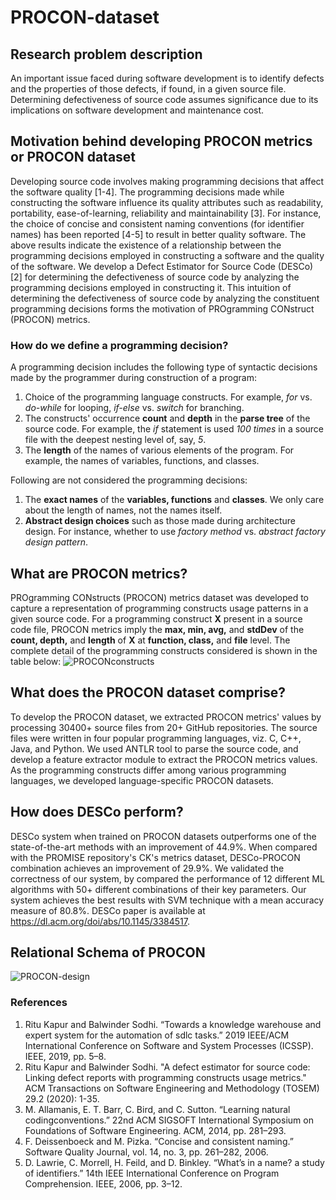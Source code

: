 # PROCON-dataset

## Research problem description
An important issue faced during software development is to identify defects and the properties of those defects, if found, in a given source file. Determining defectiveness of source code assumes significance due to its implications on software development and maintenance cost. 

## Motivation behind developing PROCON metrics or PROCON dataset
Developing source code involves making programming decisions that affect the software quality [1-4]. The programming decisions made while constructing the software influence its quality attributes such as readability, portability, ease-of-learning, reliability and maintainability [3]. For instance, the choice of concise and consistent naming conventions (for identifier names) has been reported [4-5] to result in better quality software. The above results indicate the existence of a relationship between the programming decisions employed in constructing a software and the quality of the software.  We develop a Defect Estimator for Source Code (DESCo) [2] for determining the defectiveness of source code by analyzing the programming decisions employed in constructing it. This intuition of determining the defectiveness of source code by analyzing the constituent programming decisions forms the motivation of PROgramming CONstruct (PROCON) metrics.

### How do we define a programming decision?
A programming decision includes the following type of syntactic decisions made by the programmer during construction of a program:

1. Choice of the programming language constructs. For example, *for* vs. *do-while* for looping, *if-else* vs. *switch* for branching.
2. The constructs' occurrence **count** and **depth** in the **parse tree** of the source code. For example, the *if* statement is used *100 times* in a source file with the deepest nesting level of, say, *5*.
3. The **length** of the names of various elements of the program. For example, the names of variables, functions, and classes.

Following are not considered the programming decisions:
1. The **exact names** of the **variables, functions** and **classes**. We only care about the length of names, not the names itself.
2. **Abstract design choices** such as those made during architecture design. For instance, whether to use *factory method* vs. *abstract factory design pattern*.


## What are PROCON metrics?
PROgramming CONstructs (PROCON) metrics dataset was developed to capture a representation of programming constructs usage patterns in a given source code. For a programming construct **X** present in a source code file, PROCON metrics imply the **max, min, avg,** and **stdDev** of the **count, depth,** and **length** of **X** at **function, class,** and **file** level. The complete detail of the programming constructs considered is shown in the table below:
![PROCONconstructs](https://user-images.githubusercontent.com/76653789/106340646-c389b680-629a-11eb-8d97-3fdfa6501a7b.png)

## What does the PROCON dataset comprise?
To develop the PROCON dataset, we extracted PROCON metrics' values by processing 30400+ source files from 20+ GitHub repositories. The source files were written in four popular programming languages, viz. C, C++, Java, and Python. We used ANTLR tool to parse the source code, and develop a feature extractor module to extract the PROCON metrics values. As the programming constructs differ among various programming languages, we developed language-specific PROCON datasets.
 
## How does DESCo perform?
DESCo system when trained on PROCON datasets outperforms one of the state-of-the-art methods with an improvement of 44.9%. When compared with the PROMISE repository's CK's metrics dataset, DESCo-PROCON combination achieves an improvement of 29.9%. We validated the correctness of our system, by compared the performance of 12 different ML algorithms with 50+ different combinations of their key parameters. Our system achieves the best results with SVM technique with a mean accuracy measure of 80.8%. DESCo paper is available at https://dl.acm.org/doi/abs/10.1145/3384517.

## Relational Schema of PROCON

![PROCON-design](https://user-images.githubusercontent.com/76653789/106337775-612cb800-6292-11eb-9e2b-831367de29b3.png)


### References

1. Ritu Kapur and Balwinder  Sodhi. “Towards  a  knowledge  warehouse  and  expert system for the automation of sdlc tasks.” 2019 IEEE/ACM International Conference on Software and System Processes (ICSSP). IEEE,  2019, pp. 5–8.
2. Ritu Kapur and Balwinder Sodhi. "A defect estimator for source code: Linking defect reports with programming constructs usage metrics." ACM Transactions on Software Engineering and Methodology (TOSEM) 29.2 (2020): 1-35.
3. M. Allamanis, E. T. Barr, C. Bird, and C. Sutton. “Learning natural codingconventions.”  22nd ACM SIGSOFT International Symposium on Foundations of Software Engineering. ACM,  2014, pp. 281–293.
4. F. Deissenboeck and M. Pizka. “Concise and consistent naming.” Software Quality Journal, vol. 14, no. 3, pp. 261–282, 2006.
5. D. Lawrie, C. Morrell,  H. Feild, and D. Binkley. “What’s  in a name? a study of identifiers.” 14th IEEE International Conference on Program Comprehension. IEEE, 2006, pp. 3–12.
